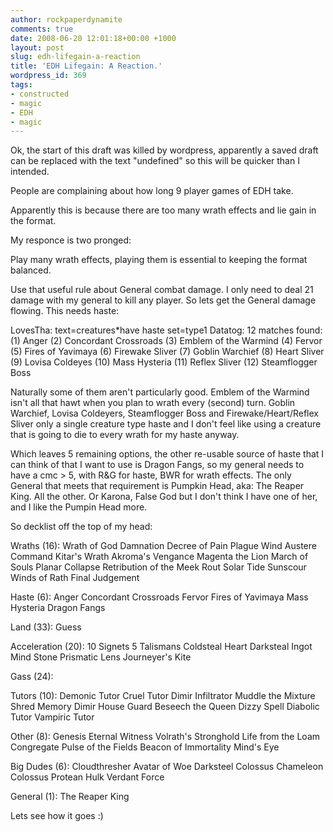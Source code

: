 ```yaml
---
author: rockpaperdynamite
comments: true
date: 2008-06-20 12:01:18+00:00 +1000
layout: post
slug: edh-lifegain-a-reaction
title: 'EDH Lifegain: A Reaction.'
wordpress_id: 369
tags:
- constructed
- magic
- EDH
- magic
---
```


Ok, the start of this draft was killed by wordpress, apparently a saved draft can be replaced with the text "undefined" so this will be quicker than I intended.

People are complaining about how long 9 player games of EDH take.

Apparently this is because there are too many wrath effects and lie gain in the format.

My responce is two pronged:

Play many wrath effects, playing them is essential to keeping the format balanced.

Use that useful rule about General combat damage. I only need to deal 21 damage with my general to kill any player. So lets get the General damage flowing. This needs haste:<!-- more -->

LovesTha: text=creatures*have haste set=type1
Datatog: 12 matches found: (1) Anger (2) Concordant Crossroads (3) Emblem of the Warmind (4) Fervor (5) Fires of Yavimaya (6) Firewake Sliver (7) Goblin Warchief (8) Heart Sliver (9) Lovisa Coldeyes (10) Mass Hysteria (11) Reflex Sliver (12) Steamflogger Boss

Naturally some of them aren't particularly good. Emblem of the Warmind isn't all that hawt when you plan to wrath every (second) turn. Goblin Warchief, Lovisa Coldeyers, Steamflogger Boss and Firewake/Heart/Reflex Sliver only a single creature type haste and I don't feel like using a creature that is going to die to every wrath for my haste anyway.

Which leaves 5 remaining options, the other re-usable source of haste that I can think of that I want to use is Dragon Fangs, so my general needs to have a cmc > 5, with R&G for haste, BWR for wrath effects. The only General that meets that requirement is Pumpkin Head, aka: The Reaper King. All the other. Or Karona, False God but I don't think I have one of her, and I like the Pumpin Head more.

So decklist off the top of my head:

Wraths (16):
Wrath of God
Damnation
Decree of Pain
Plague Wind
Austere Command
Kitar's Wrath
Akroma's Vengance
Magenta the Lion
March of Souls
Planar Collapse
Retribution of the Meek
Rout
Solar Tide
Sunscour
Winds of Rath
Final Judgement

Haste (6):
Anger
Concordant Crossroads
Fervor
Fires of Yavimaya
Mass Hysteria
Dragon Fangs

Land (33):
Guess

Acceleration (20):
10 Signets
5 Talismans
Coldsteal Heart
Darksteal Ingot
Mind Stone
Prismatic Lens
Journeyer's Kite

Gass (24):

Tutors (10):
Demonic Tutor
Cruel Tutor
Dimir Infiltrator
Muddle the Mixture
Shred Memory
Dimir House Guard
Beseech the Queen
Dizzy Spell
Diabolic Tutor
Vampiric Tutor

Other (8):
Genesis
Eternal Witness
Volrath's Stronghold
Life from the Loam
Congregate
Pulse of the Fields
Beacon of Immortality
Mind's Eye

Big Dudes (6):
Cloudthresher
Avatar of Woe
Darksteel Colossus
Chameleon Colossus
Protean Hulk
Verdant Force

General (1):
The Reaper King

Lets see how it goes :)
